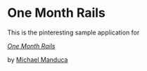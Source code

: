 # One Month Rails

This is the pinteresting sample application for

[*One Month Rails*](http://monemonthrails.com)

by [Michael Manduca](http://michael.mandu.ca)

